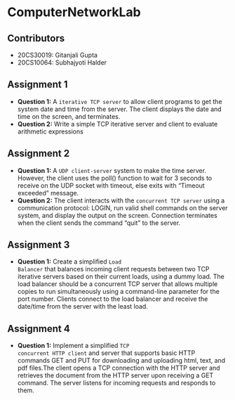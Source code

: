 # ComputerNetworkLab
## Contributors
- 20CS30019: Gitanjali Gupta
- 20CS10064: Subhajyoti Halder

## Assignment 1
- **Question 1:** A <code>iterative TCP server</code> to allow client programs to get the system date and time from the server. The client displays the date and time on the screen, and terminates.
- **Question 2:** Write a simple TCP iterative server and client to evaluate arithmetic expressions

## Assignment 2
- **Question 1:** A <code>UDP client-server</code> system to make the time server. However, the client uses the poll() function to wait for 3 seconds to receive on the UDP socket with timeout, else exits with “Timeout exceeded” message.
- **Question 2:** The client interacts with the <code>concurrent TCP server</code> using a communication protocol: LOGIN, run valid shell commands on the server system, and display the output on the screen. Connection terminates when the client sends the command “quit” to the server.

## Assignment 3
- **Question 1:** Create a simplified <code>Load Balancer</code> that balances incoming client requests between two TCP iterative servers based on their current loads, using a dummy load. The load balancer should be a concurrent TCP server that allows multiple copies to run simultaneously using a command-line parameter for the port number. Clients connect to the load balancer and receive the date/time from the server with the least load.

## Assignment 4
- **Question 1:** Implement a simplified <code>TCP concurrent HTTP client</code> and server that supports basic HTTP commands GET and PUT for downloading and uploading html, text, and pdf files.The client opens a TCP connection with the HTTP server and retrieves the document from the HTTP server upon receiving a GET command. The server listens for incoming requests and responds to them.


<!-- .
## Instruction
- **Create virtual environment**
```bash
sudo pip install virtualenv      # This may already be installed
virtualenv .env                  # Create a virtual environment
```
- **Run** start.sh **bash To Start Web Application**
```bash
./start.sh                       # All neccessary library will be downloaded
```
- **Open http://127.0.0.1:8000 in  your browser**
. -->